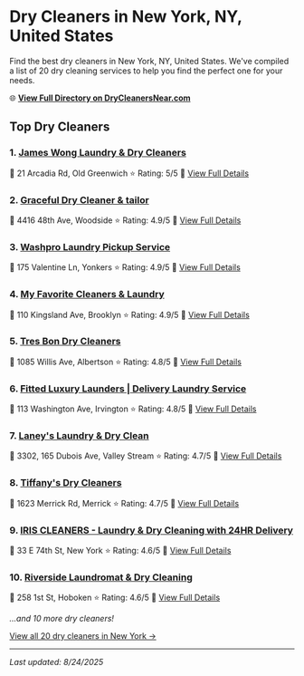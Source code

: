 # Dry Cleaners in New York, NY, United States

Find the best dry cleaners in New York, NY, United States. We've compiled a list of 20 dry cleaning services to help you find the perfect one for your needs.

🌐 **[View Full Directory on DryCleanersNear.com](https://drycleanersnear.com/city/US/NY/New%20York)**

## Top Dry Cleaners

### 1. [James Wong Laundry & Dry Cleaners](https://drycleanersnear.com/dryCleaner/685e4a1230dc6493c503ee7d/james-wong-laundry-dry-cleaners)
📍 21 Arcadia Rd, Old Greenwich
⭐ Rating: 5/5
🔗 [View Full Details](https://drycleanersnear.com/dryCleaner/685e4a1230dc6493c503ee7d/james-wong-laundry-dry-cleaners)

### 2. [Graceful Dry Cleaner & tailor](https://drycleanersnear.com/dryCleaner/685e4a0f30dc6493c503ee5d/graceful-dry-cleaner-tailor)
📍 4416 48th Ave, Woodside
⭐ Rating: 4.9/5
🔗 [View Full Details](https://drycleanersnear.com/dryCleaner/685e4a0f30dc6493c503ee5d/graceful-dry-cleaner-tailor)

### 3. [Washpro Laundry Pickup Service](https://drycleanersnear.com/dryCleaner/685e4a1030dc6493c503ee65/washpro-laundry-pickup-service)
📍 175 Valentine Ln, Yonkers
⭐ Rating: 4.9/5
🔗 [View Full Details](https://drycleanersnear.com/dryCleaner/685e4a1030dc6493c503ee65/washpro-laundry-pickup-service)

### 4. [My Favorite Cleaners & Laundry](https://drycleanersnear.com/dryCleaner/685e4a1130dc6493c503ee6d/my-favorite-cleaners-laundry)
📍 110 Kingsland Ave, Brooklyn
⭐ Rating: 4.9/5
🔗 [View Full Details](https://drycleanersnear.com/dryCleaner/685e4a1130dc6493c503ee6d/my-favorite-cleaners-laundry)

### 5. [Tres Bon Dry Cleaners](https://drycleanersnear.com/dryCleaner/685e4a0f30dc6493c503ee55/tres-bon-dry-cleaners)
📍 1085 Willis Ave, Albertson
⭐ Rating: 4.8/5
🔗 [View Full Details](https://drycleanersnear.com/dryCleaner/685e4a0f30dc6493c503ee55/tres-bon-dry-cleaners)

### 6. [Fitted Luxury Launders | Delivery Laundry Service](https://drycleanersnear.com/dryCleaner/685e4a1230dc6493c503ee85/fitted-luxury-launders-delivery-laundry-service)
📍 113 Washington Ave, Irvington
⭐ Rating: 4.8/5
🔗 [View Full Details](https://drycleanersnear.com/dryCleaner/685e4a1230dc6493c503ee85/fitted-luxury-launders-delivery-laundry-service)

### 7. [Laney's Laundry & Dry Clean](https://drycleanersnear.com/dryCleaner/685e4a0d30dc6493c503ee41/laney-s-laundry-dry-clean)
📍 3302, 165 Dubois Ave, Valley Stream
⭐ Rating: 4.7/5
🔗 [View Full Details](https://drycleanersnear.com/dryCleaner/685e4a0d30dc6493c503ee41/laney-s-laundry-dry-clean)

### 8. [Tiffany's Dry Cleaners](https://drycleanersnear.com/dryCleaner/685e4a1330dc6493c503ee89/tiffany-s-dry-cleaners)
📍 1623 Merrick Rd, Merrick
⭐ Rating: 4.7/5
🔗 [View Full Details](https://drycleanersnear.com/dryCleaner/685e4a1330dc6493c503ee89/tiffany-s-dry-cleaners)

### 9. [IRIS CLEANERS - Laundry & Dry Cleaning with 24HR Delivery](https://drycleanersnear.com/dryCleaner/685e4a0e30dc6493c503ee49/iris-cleaners-laundry-dry-cleaning-with-24hr-delivery)
📍 33 E 74th St, New York
⭐ Rating: 4.6/5
🔗 [View Full Details](https://drycleanersnear.com/dryCleaner/685e4a0e30dc6493c503ee49/iris-cleaners-laundry-dry-cleaning-with-24hr-delivery)

### 10. [Riverside Laundromat & Dry Cleaning](https://drycleanersnear.com/dryCleaner/685e4a1130dc6493c503ee75/riverside-laundromat-dry-cleaning)
📍 258 1st St, Hoboken
⭐ Rating: 4.6/5
🔗 [View Full Details](https://drycleanersnear.com/dryCleaner/685e4a1130dc6493c503ee75/riverside-laundromat-dry-cleaning)


*...and 10 more dry cleaners!*

[View all 20 dry cleaners in New York →](https://drycleanersnear.com/city/US/NY/New%20York)

---

*Last updated: 8/24/2025*
